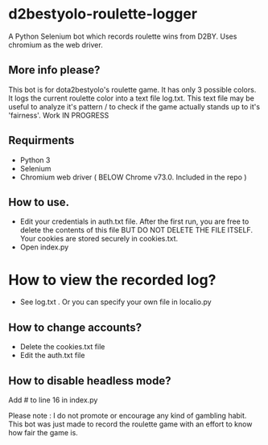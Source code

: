 # d2bestyolo-roulette-logger
A Python Selenium bot which records roulette wins from D2BY. Uses chromium as the web driver.

## More info please?
This bot is for dota2bestyolo's roulette game. It has only 3 possible colors. It logs the current roulette color into a text file log.txt. This text file may be useful to analyze it's pattern / to check if the game actually stands up to it's 'fairness'. Work IN PROGRESS

## Requirments
 - Python 3
 - Selenium
 - Chromium web driver ( BELOW Chrome v73.0. Included in the repo )

## How to use.
 - Edit your credentials in auth.txt file. After the first run, you are free to delete the contents of this file BUT DO NOT DELETE
 THE FILE ITSELF. Your cookies are stored securely in cookies.txt.
  - Open index.py


# How to view the recorded log?
 - See log.txt . Or you can specify your own file in localio.py

## How to change accounts?
 - Delete the cookies.txt file
 - Edit the auth.txt file
 
## How to disable headless mode?
Add # to line 16 in index.py

Please note : I do not promote or encourage any kind of gambling habit. This bot was just made to record the roulette game with an effort to know how fair the game is.

 

